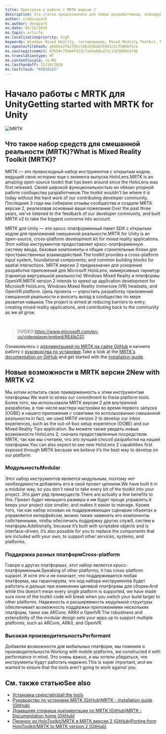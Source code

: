 ```yaml
---
title: Приступая к работе с MRTK версии 2
description: Эта статья предназначена для новых разработчиков, планирующих работать с MRTK.
author: cre8ivepark
ms.author: dongpark
ms.date: 05/15/2019
ms.topic: article
ms.localizationpriority: high
keywords: Windows Mixed Reality, тестирование, Mixed Reality Toolkit, MRTK версии 2, MRTK, инструменты, пакет SDK, HoloLens, HoloLens 2, Unity, гарнитура смешанной реальности, гарнитура Windows Mixed Reality, гарнитура виртуальной реальности, кросс-платформенность
ms.openlocfilehash: a8e85e27617d5c7d616d6db75941c5cf5808f3ce
ms.sourcegitcommit: 87b54c75044f433cfadda68ca71c1165608e2f4b
ms.translationtype: HT
ms.contentlocale: ru-RU
ms.lasthandoff: 12/10/2020
ms.locfileid: "97010125"
---
```

# <a name="getting-started-with-mrtk-for-unity"></a><span data-ttu-id="b3514-104">Начало работы с MRTK для Unity</span><span class="sxs-lookup"><span data-stu-id="b3514-104">Getting started with MRTK for Unity</span></span>
![MRTK](../../design/images/MRTK_UX_Hero.png)

## <a name="what-is-mixed-reality-toolkit-mrtk"></a><span data-ttu-id="b3514-106">Что такое набор средств для смешанной реальности (MRTK)?</span><span class="sxs-lookup"><span data-stu-id="b3514-106">What is Mixed Reality Toolkit (MRTK)?</span></span>
<span data-ttu-id="b3514-107">MRTK — это превосходный набор инструментов с открытым кодом, ведущий свою историю еще с момента выпуска HoloLens.</span><span class="sxs-lookup"><span data-stu-id="b3514-107">MRTK is an amazing open-source toolkit that has been around since the HoloLens was first released.</span></span> <span data-ttu-id="b3514-108">Своей широкой функциональностью он обязан упорной работе сообщества разработчиков.</span><span class="sxs-lookup"><span data-stu-id="b3514-108">The toolkit wouldn't be where it is today without the hard work of our contributing developer community.</span></span> <span data-ttu-id="b3514-109">Последние 3 года мы собирали отзывы сообщества и создали MRTK версии 2, реализовав основные ваши пожелания.</span><span class="sxs-lookup"><span data-stu-id="b3514-109">Over the past three years, we've listened to the feedback of our developer community, and built MRTK v2 to take the biggest concerns into account.</span></span>  

<span data-ttu-id="b3514-110">MRTK для Unity — это кросс-платформенный пакет SDK с открытым кодом для приложений смешанной реальности.</span><span class="sxs-lookup"><span data-stu-id="b3514-110">MRTK for Unity is an open-source, cross-platform development kit for mixed reality applications.</span></span> <span data-ttu-id="b3514-111">Этот набор инструментов предоставляет кросс-платформенную систему ввода, базовые компоненты и общие строительные блоки для пространственных взаимодействий.</span><span class="sxs-lookup"><span data-stu-id="b3514-111">The toolkit provides a cross-platform input system, foundational components, and common building blocks for spatial interactions.</span></span> <span data-ttu-id="b3514-112">MRTK версии 2 предназначен для ускорения разработки приложений для Microsoft HoloLens, иммерсивных гарнитур (гарнитур виртуальной реальности) Windows Mixed Reality и платформы OpenVR.</span><span class="sxs-lookup"><span data-stu-id="b3514-112">MRTK version 2 intends to speed up application development for Microsoft HoloLens, Windows Mixed Reality immersive (VR) headsets, and OpenVR platform.</span></span> <span data-ttu-id="b3514-113">Цель проекта — упростить разработку приложений смешанной реальности и вносить вклад в сообщество по мере развития навыков.</span><span class="sxs-lookup"><span data-stu-id="b3514-113">The project is aimed at reducing barriers to entry, creating mixed reality applications, and contributing back to the community as we all grow.</span></span>

<br>

> [!VIDEO https://www.microsoft.com/en-us/videoplayer/embed/RE4IkCG]

<span data-ttu-id="b3514-114">Ознакомьтесь с [документацией по MRTK на сайте GitHub](https://microsoft.github.io/MixedRealityToolkit-Unity/README.html) и начните работу с [руководства по установке](https://microsoft.github.io/MixedRealityToolkit-Unity/Documentation/Installation.html).</span><span class="sxs-lookup"><span data-stu-id="b3514-114">Take a look at the [MRTK's documentation on GitHub](https://microsoft.github.io/MixedRealityToolkit-Unity/README.html) and get started with the [installation guide](https://microsoft.github.io/MixedRealityToolkit-Unity/Documentation/Installation.html).</span></span>


## <a name="new-with-mrtk-v2"></a><span data-ttu-id="b3514-115">Новые возможности в MRTK версии 2</span><span class="sxs-lookup"><span data-stu-id="b3514-115">New with MRTK v2</span></span>
<span data-ttu-id="b3514-116">Мы хотим испытать свою приверженность к этим инструментам платформы.</span><span class="sxs-lookup"><span data-stu-id="b3514-116">We want to stress our commitment to these platform tools.</span></span>  <span data-ttu-id="b3514-117">Более того, мы использовали MRTK версии 2 для внутренней разработки, в том числе мастера настройки во время первого запуска (OOBE) и нашего приложения с советами по использованию смешанной реальности.</span><span class="sxs-lookup"><span data-stu-id="b3514-117">In fact, we used MRTK version 2 to develop our inbox experiences, such as the out-of-box setup experience (OOBE) and our Mixed Reality Tips application.</span></span> <span data-ttu-id="b3514-118">Вы можете также увидеть новые возможности HoloLens 2, сначала предоставленные посредством MRTK, так как мы считаем, что это лучший способ разработки на нашей платформе.</span><span class="sxs-lookup"><span data-stu-id="b3514-118">You can also expect to see new HoloLens 2 capabilities first exposed through MRTK because we believe it’s the best way to develop on our platform.</span></span> 

### <a name="modular"></a><span data-ttu-id="b3514-119">Модульность</span><span class="sxs-lookup"><span data-stu-id="b3514-119">Modular</span></span>
<span data-ttu-id="b3514-120">Этот набор инструментов является модульным, поэтому нет необходимости добавлять его в свой проект целиком.</span><span class="sxs-lookup"><span data-stu-id="b3514-120">We have built it in a modular way, so you don't need to take every bit of the toolkit into your project.</span></span>  <span data-ttu-id="b3514-121">Это дает ряд преимуществ.</span><span class="sxs-lookup"><span data-stu-id="b3514-121">There are actually a few benefits to this.</span></span>  <span data-ttu-id="b3514-122">Проект будет меньшего размера и им будет проще управлять.</span><span class="sxs-lookup"><span data-stu-id="b3514-122">It keeps your project size smaller, and makes it easier to manage.</span></span>  <span data-ttu-id="b3514-123">Кроме того, так как набор основан на поддерживающих сценарии объектах и управляется интерфейсом, можно также заменить его компоненты собственными, чтобы обеспечить поддержку других служб, систем и платформ.</span><span class="sxs-lookup"><span data-stu-id="b3514-123">Additionally, because it’s built with scriptable objects and is interface-driven, it’s also possible for you to replace the components that are included with your own, to support other services, systems, and platforms.</span></span>

### <a name="cross-platform"></a><span data-ttu-id="b3514-124">Поддержка разных платформ</span><span class="sxs-lookup"><span data-stu-id="b3514-124">Cross-platform</span></span>
<span data-ttu-id="b3514-125">Говоря о других платформах, этот набор является кросс-платформенным.</span><span class="sxs-lookup"><span data-stu-id="b3514-125">Speaking of other platforms, it has cross-platform support.</span></span>  <span data-ttu-id="b3514-126">И хотя это и не означает, что поддерживается любая платформа, мы гарантируем, что код набора инструментов будет работать и дальше при изменении целевой платформы для сборки.</span><span class="sxs-lookup"><span data-stu-id="b3514-126">And while this doesn’t mean every single platform is supported, we have made sure none of the toolkit code will break when you switch your build target to other platforms.</span></span>  <span data-ttu-id="b3514-127">Надежность и расширяемость модульной структуры обеспечивает возможность поддержки приложениями нескольких платформ, таких как ARCore, ARKit и OpenVR.</span><span class="sxs-lookup"><span data-stu-id="b3514-127">The robustness and extensibility of the modular design sets your apps up to support multiple platforms, such as ARCore, ARKit, and OpenVR.</span></span>

### <a name="performant"></a><span data-ttu-id="b3514-128">Высокая производительность</span><span class="sxs-lookup"><span data-stu-id="b3514-128">Performant</span></span>
<span data-ttu-id="b3514-129">Добавляя возможности для мобильных платформ, мы помнили о производительности.</span><span class="sxs-lookup"><span data-stu-id="b3514-129">Working with mobile platforms, we constructed it with performance in mind.</span></span>  <span data-ttu-id="b3514-130">Это очень важно, и мы хотели убедиться, что инструменты будут работать надежно.</span><span class="sxs-lookup"><span data-stu-id="b3514-130">This is super important, and we wanted to ensure that the tools aren't going to work against you.</span></span>

## <a name="see-also"></a><span data-ttu-id="b3514-131">См. также статью</span><span class="sxs-lookup"><span data-stu-id="b3514-131">See also</span></span>
* [<span data-ttu-id="b3514-132">Установка средств</span><span class="sxs-lookup"><span data-stu-id="b3514-132">Install the tools</span></span>](../install-the-tools.md)
* [<span data-ttu-id="b3514-133">Руководство по установке MRTK (GitHub)</span><span class="sxs-lookup"><span data-stu-id="b3514-133">MRTK - Installation guide (GitHub)</span></span>](https://microsoft.github.io/MixedRealityToolkit-Unity/Documentation/Installation.html)
* [<span data-ttu-id="b3514-134">Домашняя страница документации по MRTK (GitHub)</span><span class="sxs-lookup"><span data-stu-id="b3514-134">MRTK - Documentation home (GitHub)</span></span>](https://microsoft.github.io/MixedRealityToolkit-Unity/README.html)
* [<span data-ttu-id="b3514-135">Перенос из HoloToolkit/MRTK в MRTK версии 2 (GitHub)</span><span class="sxs-lookup"><span data-stu-id="b3514-135">Porting from HoloToolkit/MRTK to MRTK version 2 (GitHub)</span></span>](https://microsoft.github.io/MixedRealityToolkit-Unity/Documentation/HTKToMRTKPortingGuide.html)
